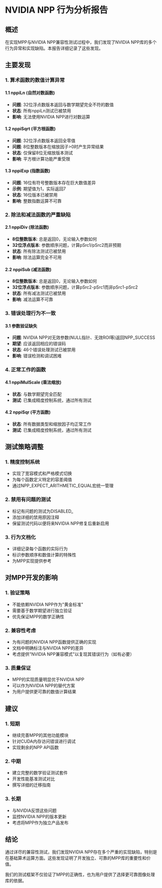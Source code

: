 # NVIDIA NPP 行为分析报告

## 概述

在实现MPP与NVIDIA NPP兼容性测试过程中，我们发现了NVIDIA NPP库的多个行为异常和实现缺陷。本报告详细记录了这些发现。

## 主要发现

### 1. 算术函数的数值计算异常

#### 1.1 nppiLn (自然对数函数)
- **问题**: 32位浮点数版本返回与数学期望完全不符的数值
- **状态**: 所有nppiLn测试已被禁用
- **影响**: 无法使用NVIDIA NPP进行对数运算

#### 1.2 nppiSqrt (平方根函数)  
- **问题**: 32位浮点数版本返回全零值
- **问题**: 8位整数版本在缩放因子>0时产生异常结果
- **状态**: 仅保留8位无缩放版本测试
- **影响**: 平方根计算功能严重受限

#### 1.3 nppiExp (指数函数)
- **问题**: 16位有符号整数版本存在巨大数值差异
- **示例**: 期望值为1，实际返回7
- **状态**: 16位版本已被禁用
- **影响**: 整数指数运算不可靠

### 2. 除法和减法函数的严重缺陷

#### 2.1 nppiDiv (除法函数)
- **8位整数版本**: 总是返回0，无论输入参数如何
- **32位浮点版本**: 参数顺序问题，计算pSrc1/pSrc2而非预期
- **状态**: 所有除法测试已被禁用
- **影响**: 除法运算完全不可用

#### 2.2 nppiSub (减法函数)  
- **8位整数版本**: 总是返回0，无论输入参数如何
- **32位浮点版本**: 参数顺序问题，计算pSrc2-pSrc1而非pSrc1-pSrc2
- **状态**: 所有减法测试已被禁用
- **影响**: 减法运算不可靠

### 3. 错误处理行为不一致

#### 3.1 参数验证缺失
- **问题**: NVIDIA NPP对无效参数(NULL指针、无效ROI等)返回NPP_SUCCESS
- **期望**: 应该返回相应的错误码
- **状态**: 46个错误处理测试已被禁用
- **影响**: 错误检测和调试困难

### 4. 正常工作的函数

#### 4.1 nppiMulScale (乘法缩放)
- **状态**: 与数学期望完全匹配
- **测试**: 已集成精度控制系统，通过所有测试

#### 4.2 nppiSqr (平方函数)
- **状态**: 所有数据类型和缩放因子均正常工作
- **测试**: 已集成精度控制系统，通过所有测试

## 测试策略调整

### 1. 精度控制系统
- 实现了宽容模式和严格模式切换
- 为每个函数定义特定的容差阈值
- 通过NPP_EXPECT_ARITHMETIC_EQUAL宏统一管理

### 2. 禁用有问题的测试
- 标记有问题的测试为DISABLED_
- 添加详细的禁用原因注释
- 保留测试代码以便将来NVIDIA NPP修复后重新启用

### 3. 行为文档化
- 详细记录每个函数的实际行为
- 标识参数顺序和数值计算的特殊性
- 为MPP实现提供参考

## 对MPP开发的影响

### 1. 验证策略
- 不能依赖NVIDIA NPP作为"黄金标准"
- 需要基于数学期望进行独立验证
- 优先保证MPP的数学正确性

### 2. 兼容性考虑  
- 为有问题的NVIDIA NPP函数提供正确的实现
- 文档中明确标注与NVIDIA NPP的差异
- 考虑提供"NVIDIA NPP兼容模式"以复现其错误行为（如有必要）

### 3. 质量保证
- MPP的实现质量明显优于NVIDIA NPP
- 可以作为NVIDIA NPP的替代方案
- 为用户提供更可靠的数值计算结果

## 建议

### 1. 短期
- 继续完善MPP的其他功能模块
- 针对CUDA内存访问错误进行调试
- 实现剩余的NPP API函数

### 2. 中期  
- 建立完整的数学验证测试套件
- 开发性能基准测试对比
- 撰写详细的迁移指南

### 3. 长期
- 与NVIDIA反馈这些问题
- 监控NVIDIA NPP的版本更新
- 考虑将MPP作为独立产品发布

## 结论

通过详尽的兼容性测试，我们发现NVIDIA NPP存在多个严重的实现缺陷，特别是在基础算术运算方面。这些发现证明了开发独立、可靠的MPP库的重要性和价值。

我们的测试框架不仅验证了MPP的正确性，也为用户提供了选择更可靠图像处理库的依据。